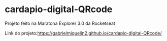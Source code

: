 
# cardapio-digital-QRcode
 Projeto feito na Maratona Explorer 3.0  da Rocketseat

 Link do projeto:https://gabrielmiquelin2.github.io/cardapio-digital-QRcode/
